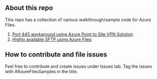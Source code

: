 ## About this repo

This repo has a collection of various walkthrough/sample code for Azure Files.

1. [Port 445 workaround using Azure Point to Site VPN Solution](/point-to-site-vpn-azure-files)
2. [Highly available SFTP using Azure Files](https://github.com/Azure-Samples/sftp-creation-template)

## How to contribute and file issues
Feel free to contribute and create issues under Issues tab. Tag the issues with #AzureFilesSamples in the title.
